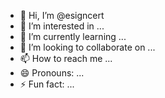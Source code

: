 - 👋 Hi, I’m @esigncert
- 👀 I’m interested in ...
- 🌱 I’m currently learning ...
- 💞️ I’m looking to collaborate on ...
- 📫 How to reach me ...
- 😄 Pronouns: ...
- ⚡ Fun fact: ...

<!---
esigncert/esigncert is a ✨ special ✨ repository because its `README.md` (this file) appears on your GitHub profile.
You can click the Preview link to take a look at your changes.
--->
